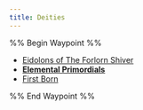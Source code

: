 ```yaml
---
title: Deities
---
```


%% Begin Waypoint %%

* [Eidolons of The Forlorn Shiver](Eidolons%20of%20The%20Forlorn%20Shiver.md)
* **[Elemental Primordials](Elemental%20Primordials/Elemental%20Primordials.md)**
* [First Born](First%20Born.md)

%% End Waypoint %%
